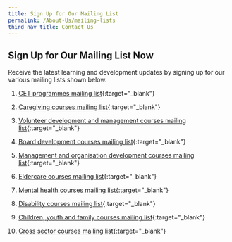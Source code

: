 ```yaml
---
title: Sign Up for Our Mailing List
permalink: /About-Us/mailing-lists
third_nav_title: Contact Us
---
```


## **Sign Up for Our Mailing List Now**

Receive the latest learning and development updates by signing up for our various mailing lists shown below.  

1.  [CET programmes mailing list](https://form.gov.sg/5f19b046fd23f90011ba7246){:target="_blank"}    
    
2.  [Caregiving courses mailing list](https://form.gov.sg/5f19b056d034a60011cd0c42){:target="_blank"}    
    
3.  [Volunteer development and management courses mailing list](https://form.gov.sg/5f19b06fd034a60011cd0c4){:target="_blank"}    
    
4.  [Board development courses mailing list](https://form.gov.sg/5f19b07efd23f90011ba727c){:target="_blank"}    
    
5.  [Management and organisation development courses mailing list](https://form.gov.sg/5f19b08c39e00f0011b7ad5a){:target="_blank"}    
    
6.  [Eldercare courses mailing list](https://form.gov.sg/5f19b09dd034a60011cd0c5a%29){:target="_blank"} 
    
7.  [Mental health courses mailing list](https://form.gov.sg/5f19b0a9adf7da001231b33b){:target="_blank"}    
    
8.  [Disability courses mailing list](https://form.gov.sg/5f19b0b7d034a60011cd0c64){:target="_blank"}    
    
9.  [Children, youth and family courses mailing list](https://form.gov.sg/5f19b0c4d034a60011cd0c6c){:target="_blank"}    
    
10.  [Cross sector courses mailing list](https://form.gov.sg/5f19b01efd23f90011ba723a){:target="_blank"}    
